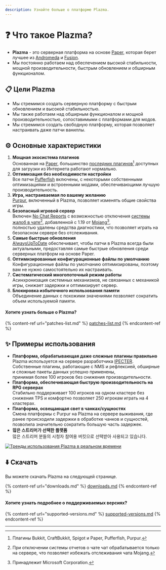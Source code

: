 ```yaml
---
description: Узнайте больше о платформе Plazma.
---
```


# ❓ Что такое Plazma?

- **Plazma** - это серверная платформа на основе [Paper](https://github.com/PaperMC/Paper), которая берет лучшее из [Andromeda](https://github.com/EarendelArchived/Andromeda) и [Fusion](https://github.com/RuinedTechnologyUnify/Fusion).
- Мы постоянно работаем над обеспечением высокой стабильности, мощной производительности, быстрым обновлением и обширным функционалом.

## 📋 Цели Plazma <a href="#id-1" id="id-1"></a>

- Мы стремимся создать серверную платформу с быстрым обновлением и высокой стабильностью.
- Мы также работаем над обширным функционалом и мощной производительностью, сопоставимыми с платформами для модов.
- Мы стремимся создать свободную платформу, которая позволяет настраивать даже патчи ваниллы.

## ⚙️ Основные характеристики <a href="#id-2" id="id-2"></a>

1. **Мощная экосистема плагинов**\
   Основанная на [Paper](https://github.com/PaperMC/Paper),
   большинство [последних плагинов](#user-content-fn-1)[^1] доступных для загрузки из Интернета работают нормально.
2. **Оптимизация без необходимости настройки**\
   Все патчи [Pufferfish](https://github.com/pufferfish-gg/Pufferfish) включены,
   с некоторыми собственными оптимизациями и встроенными модами, обеспечивающими лучшую производительность.
3. **Игра, настраиваемая по вашему желанию**\
   [Purpur](https://github.com/PurpurMC/Purpur), включенный в Plazma, позволяет изменять общие свойства игры.
4. **Безопасный игровой сервер**\
   Включен [No Chat Reports](https://github.com/Aizistral-Studios/No-Chat-Reports) с возможностью отключения
   [системы жалоб в чате](#user-content-fn-3)[^3], добавленной с 1.19 от [Mojang](#user-content-fn-2)[^2],\
   полностью удалены средства диагностики, что позволяет играть на безопасном сервере без отслеживания.
5. **Самые быстрые обновления**\
   [AlwaysUpToDate](https://github.com/PlazmaMC/AlwaysUpToDate) обеспечивает, чтобы патчи в Plazma всегда были актуальными, предоставляя самые быстрые обновления среди серверных платформ на основе Paper.
6. **Оптимизированные конфигурационные файлы по умолчанию**\
   Конфигурационные файлы по умолчанию оптимизированы, поэтому вам не нужно самостоятельно их настраивать.
7. **Систематический многопоточный режим работы**\
   Асинхронизация системных механизмов, не связанных с механикой игры, снижает задержки и оптимизирует сервер.
8. **Блокировка избыточного использования памяти**\
   Объединение данных с похожими значениями позволяет сократить объем используемой памяти.

#### Хотите узнать больше о Plazma? <a href="#etc-1" id="etc-1"></a>

{% content-ref url="patches-list.md" %}
[patches-list.md](patches-list.md)
{% endcontent-ref %}

## ✨ Примеры использования <a href="#id-3" id="id-3"></a>

- **Платформа, обрабатывающая даже сложные плагины правильно**\
  Plazma используется на сервере разработчика [IPECTER](https://github.com/IPECTER).\
  Собственные плагины, работающие с NMS и рефлексией, обширные и сложные пакеты данных успешно применены,\
  принимая более 100 игроков без снижения производительности.
- **Платформа, обеспечивающая быструю производительность на RPG серверах**\
  Стабильно поддерживает 100 игроков на одном кластере без снижения TPS и комфортно позволяет 250 игрокам играть на 4 кластерах.
- **Платформа, освещающая свет в чанках/сущностях**\
  Смена платформы с Purpur на Plazma на сервере выживания, где ранее происходили задержки в обработке чанков и сущностей, позволила значительно сократить большую часть задержек.
- **많은 스트리머가 선택한 플랫폼**\
  많은 스트리머 분들의 시청자 참여용 버킷으로 선택받아 사용되고 있습니다.

<a href="https://bstats.org/plugin/server-implementation/Plazma/18047">
   <img src="https://badge.plazmamc.org/internal/bstats" alt="Тренды использования Plazma в реальном времени">
</a>

## ⬇️ Скачать

Вы можете скачать Plazma на следующей странице.

{% content-ref url="downloads.md" %}
[downloads.md](downloads.md)
{% endcontent-ref %}

#### Хотите узнать подробнее о поддерживаемых версиях?

{% content-ref url="supported-versions.md" %}
[supported-versions.md](supported-versions.md)
{% endcontent-ref %}

***

[^1]: Плагины Bukkit, CraftBukkit, Spigot и Paper, Pufferfish, Purpur.

[^2]: Принадлежит Microsoft Corporation.

[^3]: При отключении системы отчетов о чате чат обрабатывается только на сервере, что позволяет избежать отслеживания чата Mojang.

[^4]: Время, в течение которого игра приостанавливается, чтобы системный механизм мог функционировать.
